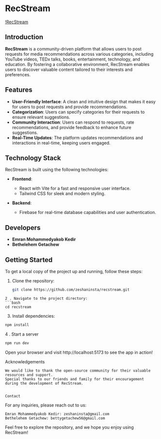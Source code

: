 # RecStream

[!RecStream](Recstream.png)




## Introduction

**RecStream** is a community-driven platform that allows users to post requests for media recommendations across various categories, including YouTube videos, TEDx talks, books, entertainment, technology, and education. By fostering a collaborative environment, RecStream enables users to discover valuable content tailored to their interests and preferences. 

## Features

- **User-Friendly Interface**: A clean and intuitive design that makes it easy for users to post requests and provide recommendations.
- **Categorization**: Users can specify categories for their requests to ensure relevant suggestions.
- **Community Interaction**: Users can respond to requests, rate recommendations, and provide feedback to enhance future suggestions.
- **Real-Time Updates**: The platform updates recommendations and interactions in real-time, keeping users engaged.

## Technology Stack

RecStream is built using the following technologies:

- **Frontend**: 
  - React with Vite for a fast and responsive user interface.
  - Tailwind CSS for sleek and modern styling.

- **Backend**: 
  - Firebase for real-time database capabilities and user authentication.

## Developers

- **Emran Mohammedyakob Kedir**
- **Bethelehem Getachew**

## Getting Started

To get a local copy of the project up and running, follow these steps:

1. Clone the repository:
   ```bash
   git clone https://github.com/zeshaninsta/recstream.git
```
2 . Navigate to the project directory:
```bash
cd recstream
```
3. Install dependencies:
```bash
npm install
```
4 . Start a server
```bash
npm run dev
```

Open your browser and visit http://localhost:5173 to see the app in action!



Acknowledgements

    We would like to thank the open-source community for their valuable resources and support.
    Special thanks to our friends and family for their encouragement during the development of RecStream.


    Contact

For any inquiries, please reach out to us:

    Emran Mohammedyakob Kedir: zeshaninsta@gmail.com
    Bethelehem Getachew: bettygetachew56@gmail.com

Feel free to explore the repository, and we hope you enjoy using RecStream!


